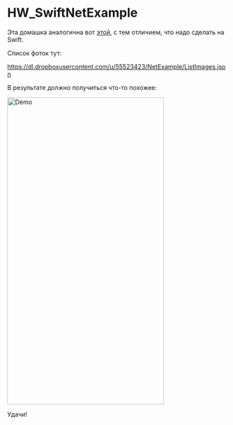 HW_SwiftNetExample
=============

Эта домашка аналогична вот [этой](https://github.com/AlexandrGraschenkov/HW_SwiftNetExample), с тем отличием, что надо сделать на Swift.

Список фоток тут: 

https://dl.dropboxusercontent.com/u/55523423/NetExample/ListImages.json

В результате должно получиться что-то похожее:

<img src="https://github.com/AlexandrGraschenkov/HW_SwiftNetExample/blob/master/Example.gif?raw=true" alt="Demo" width="359" height="704" />

Удачи!
